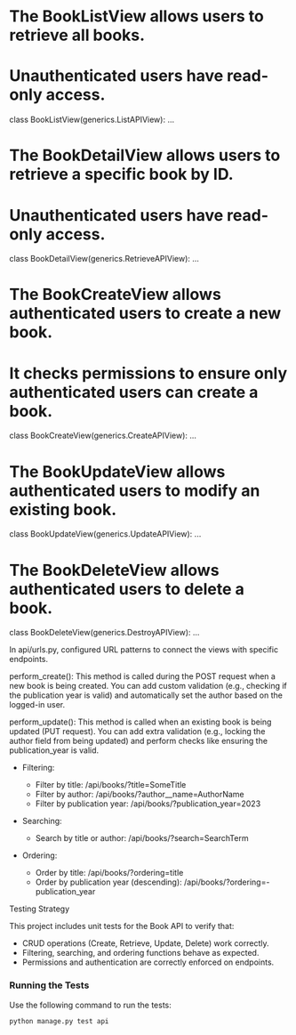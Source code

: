 # The BookListView allows users to retrieve all books.
# Unauthenticated users have read-only access.
class BookListView(generics.ListAPIView):
    ...

# The BookDetailView allows users to retrieve a specific book by ID.
# Unauthenticated users have read-only access.
class BookDetailView(generics.RetrieveAPIView):
    ...

# The BookCreateView allows authenticated users to create a new book.
# It checks permissions to ensure only authenticated users can create a book.
class BookCreateView(generics.CreateAPIView):
    ...

# The BookUpdateView allows authenticated users to modify an existing book.
class BookUpdateView(generics.UpdateAPIView):
    ...

# The BookDeleteView allows authenticated users to delete a book.
class BookDeleteView(generics.DestroyAPIView):
    ...

In api/urls.py, configured URL patterns to connect the views with specific endpoints.

perform_create(): This method is called during the POST request when a new book is being created. You can add custom validation (e.g., checking if the publication year is valid) and automatically set the author based on the logged-in user.

perform_update(): This method is called when an existing book is being updated (PUT request). You can add extra validation (e.g., locking the author field from being updated) and perform checks like ensuring the publication_year is valid.

- Filtering:
    - Filter by title: /api/books/?title=SomeTitle
    - Filter by author: /api/books/?author__name=AuthorName
    - Filter by publication year: /api/books/?publication_year=2023

- Searching:
    - Search by title or author: /api/books/?search=SearchTerm

- Ordering:
    - Order by title: /api/books/?ordering=title
    - Order by publication year (descending): /api/books/?ordering=-publication_year

Testing Strategy

This project includes unit tests for the Book API to verify that:
- CRUD operations (Create, Retrieve, Update, Delete) work correctly.
- Filtering, searching, and ordering functions behave as expected.
- Permissions and authentication are correctly enforced on endpoints.

### Running the Tests

Use the following command to run the tests:

```bash
python manage.py test api